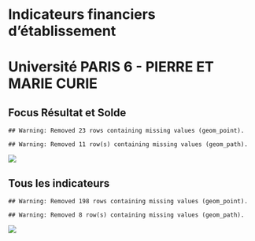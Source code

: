 Indicateurs financiers d’établissement
================

# Université PARIS 6 - PIERRE ET MARIE CURIE

## Focus Résultat et Solde

    ## Warning: Removed 23 rows containing missing values (geom_point).

    ## Warning: Removed 11 row(s) containing missing values (geom_path).

![](/home/julien/repo/cpesr/RFC/Finances/Etablissements/université_paris_6___pierre_et_marie_curie_files/figure-gfm/etab.focus-1.png)<!-- -->

## Tous les indicateurs

    ## Warning: Removed 198 rows containing missing values (geom_point).

    ## Warning: Removed 8 row(s) containing missing values (geom_path).

![](/home/julien/repo/cpesr/RFC/Finances/Etablissements/université_paris_6___pierre_et_marie_curie_files/figure-gfm/etab-1.png)<!-- -->
